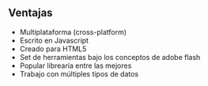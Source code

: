 
## Ventajas


* Multiplataforma (cross-platform)
* Escrito en Javascript
* Creado para HTML5
* Set de herramientas bajo los conceptos de adobe flash
* Popular librearía entre las mejores
* Trabajo con múltiples tipos de datos
